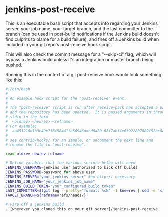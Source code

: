 jenkins-post-receive
====================

This is an executable bash script that accepts info regarding your Jenkins server, your job name, your target branch, and the last committer to the branch (can be used in post-build notifications if the Jenkins build doesn't find culprits to blame for a build failure), and fires off a Jenkins build when included in your git repo's post-receive hook script.

This will also check the commit message for a "--skip-ci" flag, which will bypass a Jenkins build unless it's an integration or master branch being pushed.

Running this in the context of a git post-receive hook would look something like this:

```bash
#!/bin/bash
#
# An example hook script for the "post-receive" event.
#
# The "post-receive" script is run after receive-pack has accepted a pack
# and the repository has been updated.  It is passed arguments in through
# stdin in the form
#  <oldrev> <newrev> <refname>
# For example:
#  aa453216d1b3e49e7f6f98441fa56946ddcd6a20 68f7abf4e6f922807889f52bc043ecd31b79f814 refs/heads/master
#
# see contrib/hooks/ for an sample, or uncomment the next line and
# rename the file to "post-receive".

read oldrev newrev refname

# Define varables that the various scripts below will need
JENKINS_USERNAME=jenkins user authorized to kick off builds
JENKINS_PASSWORD=password for above user
JENKINS_SERVER="your_jenkins_server" #no http:// necessary
JENKINS_JOB_NAME="your_jenkins_job_name"
JENKINS_BUILD_TOKEN="your_configured_build_token"
LAST_COMMITTER=$(git log --pretty="format: %cN" -1 $newrev | sed -e 's/^ *//g' -e 's/ *$//g')
TARGET_BRANCH=${refname#refs/heads/}

# Fire off a jenkins build
. [wherever you cloned this on your git server]/jenkins-post-receive
```
